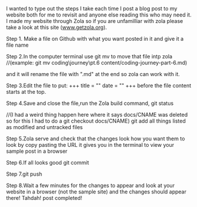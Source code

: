 
I wanted to type out the steps I take each time I post a blog post to my website both for me to revisit and anyone else reading this who may need it.
I made my website through Zola so if you are unfamilliar with zola please take a look at this site (www.getzola.org).



Step 1. Make a file on Github with what you want posted in it and give it a file name

Step 2.In the computer terminal use git mv to move that file intp zola 
//(example:   git mv coding\journey\pt.6  content/coding-journey-part-6.md)

and it will rename the file with ".md" at the end so zola can work with it.

Step 3.Edit the file to put: 
+++
title = ""
date = ""
+++
before the file content starts at the top.

Step 4.Save and close the file,run the Zola build command, git status

//(I had a weird thing happen here where it says docs/CNAME was deleted so for this I had to do a git checkout docs/CNAME)
git add all things listed as modified and untracked files

Step 5.Zola serve and check that the changes look how you want them to look by copy pasting the URL it gives you in the terminal to view your sample post in a browser

Step 6.If all looks good git commit

Step 7.git push

Step 8.Wait a few minutes for the changes to appear and look at your website in a browser (not the sample site) and the changes should appear there! Tahdah! post completed!
